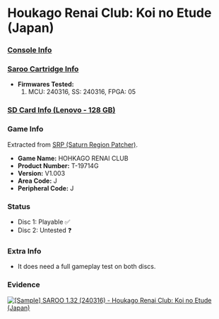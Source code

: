# Houkago Renai Club: Koi no Etude (Japan)

### [Console Info](../../../../Info/Consoles/VA13/README.md)

### [Saroo Cartridge Info](../../../../Info/Cartridges/RetroGameParadiseStore/1.32F/README.md)

- <b>Firmwares Tested:</b>
  1. MCU: 240316, SS: 240316, FPGA: 05

### [SD Card Info (Lenovo - 128 GB)](../../../../Info/SdCards/Lenovo/128GB/README.md)

### Game Info

Extracted from [SRP (Saturn Region Patcher)](https://segaxtreme.net/resources/saturn-region-patcher.81/download).

- <b>Game Name:</b> HOHKAGO RENAI CLUB
- <b>Product Number:</b> T-19714G
- <b>Version:</b> V1.003
- <b>Area Code:</b> J
- <b>Peripheral Code:</b> J

### Status

- Disc 1: Playable :white_check_mark:
- Disc 2: Untested :question:

### Extra Info

- It does need a full gameplay test on both discs.

### Evidence

[![[Sample] SAROO 1.32 (240316) - Houkago Renai Club: Koi no Etude (Japan)](https://img.youtube.com/vi/bIu0j0HMe-I/0.jpg)](https://www.youtube.com/watch?v=bIu0j0HMe-I)
